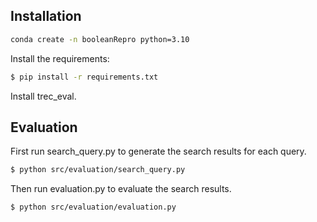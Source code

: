 

## Installation

```zsh
conda create -n booleanRepro python=3.10
```

Install the requirements:

```zsh
$ pip install -r requirements.txt
```

Install trec_eval.



## Evaluation

First run search_query.py to generate the search results for each query.

```zsh
$ python src/evaluation/search_query.py
```

Then run evaluation.py to evaluate the search results.

```zsh
$ python src/evaluation/evaluation.py
```
